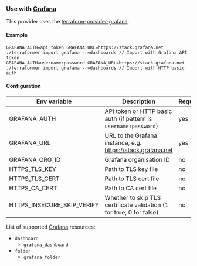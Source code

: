 ### Use with [Grafana](https://grafana.com)

This provider uses the [terraform-provider-grafana](https://registry.terraform.io/providers/grafana/grafana/latest).

#### Example

```
GRAFANA_AUTH=api_token GRAFANA_URL=https://stack.grafana.net ./terraformer import grafana -r=dashboards // Import with Grafana API token
GRAFANA_AUTH=username:password GRAFANA_URL=https://stack.grafana.net ./terraformer import grafana -r=dashboards // Import with HTTP basic auth
```

#### Configuration

| Env variable               | Description                                                          | Required | Default |
| -------------------------- | -------------------------------------------------------------------- | -------- | ------- |
| GRAFANA_AUTH               | API token or HTTP basic auth (if pattern is `username:password`)     | yes      | -       |
| GRAFANA_URL                | URL to the Grafana instance, e.g. https://stack.grafana.net          | yes      | -       |
| GRAFANA_ORG_ID             | Grafana organisation ID                                              | no       | 1       |
| HTTPS_TLS_KEY              | Path to TLS key file                                                 | no       | -       |
| HTTPS_TLS_CERT             | Path to TLS cert file                                                | no       | -       |
| HTTPS_CA_CERT              | Path to CA cert file                                                 | no       | -       |
| HTTPS_INSECURE_SKIP_VERIFY | Whether to skip TLS certificate validation (1 for true, 0 for false) | no       | 0       |

List of supported [Grafana](https://grafana.com) resources:

- `dashboard`
  - `grafana_dashboard`
- `folder`
  - `grafana_folder`
